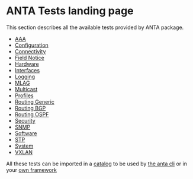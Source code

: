 # ANTA Tests landing page

This section describes all the available tests provided by ANTA package.


- [AAA](tests.aaa.md)
- [Configuration](tests.configuration.md)
- [Connectivity](tests.connectivity.md)
- [Field Notice](tests.field_notices.md)
- [Hardware](tests.hardware.md)
- [Interfaces](tests.interfaces.md)
- [Logging](tests.logging.md)
- [MLAG](tests.mlag.md)
- [Multicast](tests.multicast.md)
- [Profiles](tests.profiles.md)
- [Routing Generic](tests.routing.generic.md)
- [Routing BGP](tests.routing.bgp.md)
- [Routing OSPF](tests.routing.ospf.md)
- [Security](tests.security.md)
- [SNMP](tests.snmp.md)
- [Software](tests.software.md)
- [STP](tests.stp.md)
- [System](tests.system.md)
- [VXLAN](tests.vxlan.md)



All these tests can be imported in a [catalog](../usage-inventory-catalog.md) to be used by [the anta cli](../cli/nrfu.md) or in your [own framework](../advanced_usages/as-python-lib.md)